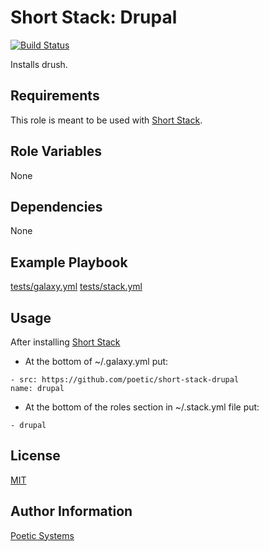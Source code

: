 Short Stack: Drupal
=========
[![Build Status](https://travis-ci.org/poetic/short-stack-drupal.svg)](https://travis-ci.org/poetic/short-stack-drupal)

Installs drush.

Requirements
------------

This role is meant to be used with [Short Stack](https://github.com/poetic/short-stack).

Role Variables
--------------

None

Dependencies
------------

None

Example Playbook
----------------

[tests/galaxy.yml](tests/galaxy.yml)
[tests/stack.yml](tests/stack.yml)

Usage
-----

After installing [Short Stack](https://github.com/poetic/short-stack)
* At the bottom of ~/.galaxy.yml put:

```
- src: https://github.com/poetic/short-stack-drupal
name: drupal
```

* At the bottom of the roles section in ~/.stack.yml file put:

`- drupal`

License
-------

[MIT](LICENSE)

Author Information
------------------

[Poetic Systems](http://poeticsystems.com)
